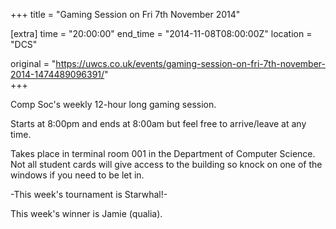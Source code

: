 +++
title = "Gaming Session on Fri 7th November 2014"

[extra]
time = "20:00:00"
end_time = "2014-11-08T08:00:00Z"
location = "DCS"

original = "https://uwcs.co.uk/events/gaming-session-on-fri-7th-november-2014-1474489096391/"    
+++

Comp Soc's weekly 12-hour long gaming session.

Starts at 8:00pm and ends at 8:00am but feel free to arrive/leave at any time.

Takes place in terminal room 001 in the Department of Computer Science. Not all student cards will give access to the building so knock on one of the windows if you need to be let in.

\-This week's tournament is Starwhal\!-

This week's winner is Jamie (qualia).

